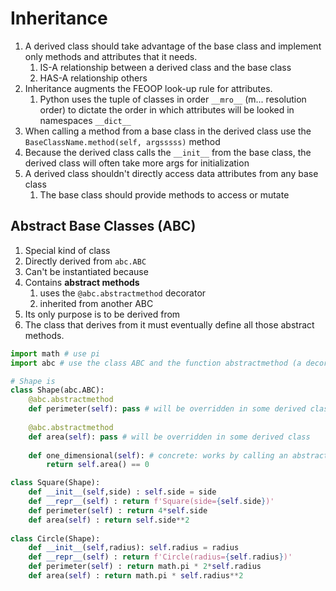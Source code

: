 # Inheritance

1. A derived class should take advantage of the base class and implement only methods and attributes that it needs.
   1. IS-A relationship between a derived class and the base class
   2. HAS-A relationship others
2. Inheritance augments the FEOOP look-up rule for attributes. 
   1. Python uses the tuple of classes in order `__mro__` \(m... resolution order\) to dictate the order in which attributes will be looked in namespaces `__dict__` 
3. When calling a method from a base class in  the derived class use the `BaseClassName.method(self, argsssss)` method
4. Because the derived class calls the `__init__` from the base class, the derived class will often take more args for initialization 
5. A derived class shouldn't directly access data attributes from any base class 
   1. The base class should provide methods to access or mutate

## Abstract Base Classes \(ABC\)

1. Special kind of class 
2. Directly derived from `abc.ABC`
3. Can't be instantiated because
4. Contains **abstract methods** 
   1. uses the `@abc.abstractmethod` decorator 
   2. inherited from another ABC 
5. Its only purpose is to be derived from 
6. The class that derives from it must eventually define all those abstract methods.

```python
import math # use pi
import abc # use the class ABC and the function abstractmethod (a decorater)

# Shape is
class Shape(abc.ABC):
    @abc.abstractmethod
    def perimeter(self): pass # will be overridden in some derived class
    
    @abc.abstractmethod
    def area(self): pass # will be overridden in some derived class
    
    def one_dimensional(self): # concrete: works by calling an abstract method
        return self.area() == 0
```

```python
class Square(Shape):
    def __init__(self,side) : self.side = side
    def __repr__(self) : return f'Square(side={self.side})'
    def perimeter(self) : return 4*self.side
    def area(self) : return self.side**2
    
class Circle(Shape):
    def __init__(self,radius): self.radius = radius
    def __repr__(self) : return f'Circle(radius={self.radius})'
    def perimeter(self) : return math.pi * 2*self.radius
    def area(self) : return math.pi * self.radius**2
```

